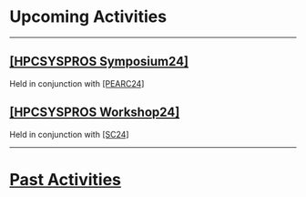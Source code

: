 # Upcoming Activities

------
<!--
<p>
Stay Tuned!
</p>
-->

## [[HPCSYSPROS Symposium24]](https://sighpc-syspros.org/symposiums/2024/)
Held in conjunction with [[PEARC24]](https://pearc.acm.org/pearc24/)

## [[HPCSYSPROS Workshop24]](http://sighpc-syspros.org/workshops/2024/)
Held in conjunction with [[SC24]](https://sc24.supercomputing.org/)

------

# [Past Activities](PastActivities.md)
